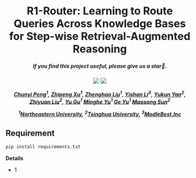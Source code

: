 <div align="center">

<h1> R1-Router: Learning to Route Queries Across Knowledge Bases for Step-wise Retrieval-Augmented Reasoning </h1>

<h5 align="center"> If you find this project useful, please give us a star🌟.

<h5 align="center"> 

<a href='https://arxiv.org/abs/'><img src='https://img.shields.io/badge/Paper-Arxiv-red'></a>
<a href='https://huggingface.co/'><img src='https://img.shields.io/badge/%F0%9F%A4%97%20Hugging%20Face-Models-blue'>

[Chunyi Peng]()<sup>1</sup>,
[Zhipeng Xu]()<sup>1</sup>,
[Zhenghao Liu](https://edwardzh.github.io/)<sup>1</sup>,
[Yishan Li]()<sup>3</sup>,
[Yukun Yan]()<sup>2</sup>,
[Zhiyuan Liu]()<sup>2</sup>,
[Yu Gu]()<sup>1</sup>
[Minghe Yu]()<sup>1</sup>
[Ge Yu]()<sup>1</sup>
[Maosong Sun]()<sup>2</sup>

<sup>1</sup>[Northeastern University](https://www.neu.edu.cn/), <sup>2</sup>[Tsinghua University](https://www.tsinghua.edu.cn/en/), <sup>3</sup>[ModleBest.Inc](https://modelbest.cn/)
</h5>
</div>

## Requirement
```bash
pip install requirements.txt
```
**Details** 
- 1
##